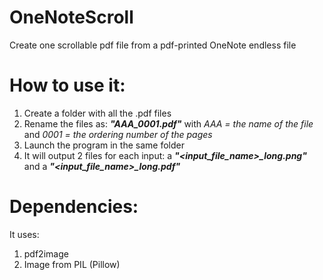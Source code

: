 # OneNoteScroll
Create one scrollable pdf file from a pdf-printed OneNote endless file

# How to use it:
1) Create a folder with all the .pdf files 
2) Rename the files as: ***"AAA_0001.pdf"*** with *AAA = the name of the file* and *0001 = the ordering number of the pages* 
3) Launch the program in the same folder
4) It will output 2 files for each input: a ***"<input_file_name>_long.png"*** and a ***"<input_file_name>_long.pdf"***

# Dependencies:
It uses:
  1) pdf2image
  2) Image from PIL (Pillow)

